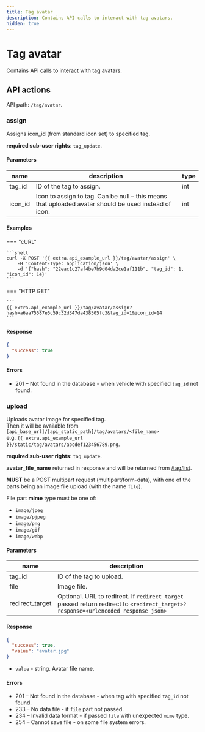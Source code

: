 ```yaml
---
title: Tag avatar
description: Contains API calls to interact with tag avatars.
hidden: true
---
```


# Tag avatar

Contains API calls to interact with tag avatars.

## API actions

API path: `/tag/avatar`.

### assign

Assigns icon\_id (from standard icon set) to specified tag.

**required sub-user rights**: `tag_update`.

#### Parameters

| name     | description                                                                                          | type |
| -------- | ---------------------------------------------------------------------------------------------------- | ---- |
| tag\_id  | ID of the tag to assign.                                                                             | int  |
| icon\_id | Icon to assign to tag. Can be null – this means that uploaded avatar should be used instead of icon. | int  |

#### Examples

\=== "cURL"

````
```shell
curl -X POST '{{ extra.api_example_url }}/tag/avatar/assign' \
    -H 'Content-Type: application/json' \
    -d '{"hash": "22eac1c27af4be7b9d04da2ce1af111b", "tag_id": 1, "icon_id": 14}'
```
````

\=== "HTTP GET"

````
```
{{ extra.api_example_url }}/tag/avatar/assign?hash=a6aa75587e5c59c32d347da438505fc3&tag_id=1&icon_id=14
```
````

#### Response

```json
{
  "success": true
}
```

#### Errors

* 201 – Not found in the database - when vehicle with specified `tag_id` not found.

### upload

Uploads avatar image for specified tag.\
Then it will be available from `[api_base_url]/[api_static_path]/tag/avatars/<file_name>`\
e.g. `{{ extra.api_example_url }}/static/tag/avatars/abcdef123456789.png`.

**required sub-user rights**: `tag_update`.

**avatar\_file\_name** returned in response and will be returned from [/tag/list](../../introduction/resources/commons/tag/broken-reference/).

**MUST** be a POST multipart request (multipart/form-data), with one of the parts being an image file upload (with the name `file`).

File part **mime** type must be one of:

* `image/jpeg`
* `image/pjpeg`
* `image/png`
* `image/gif`
* `image/webp`

#### Parameters

| name             | description                                                                                                                       |
| ---------------- | --------------------------------------------------------------------------------------------------------------------------------- |
| tag\_id          | ID of the tag to upload.                                                                                                          |
| file             | Image file.                                                                                                                       |
| redirect\_target | Optional. URL to redirect. If `redirect_target` passed return redirect to `<redirect_target>?response=<urlencoded response json>` |

#### Response

```json
{
  "success": true,
  "value": "avatar.jpg"
}
```

* `value` - string. Avatar file name.

#### Errors

* 201 – Not found in the database - when tag with specified `tag_id` not found.
* 233 – No data file - if `file` part not passed.
* 234 – Invalid data format - if passed `file` with unexpected `mime` type.
* 254 – Cannot save file - on some file system errors.
